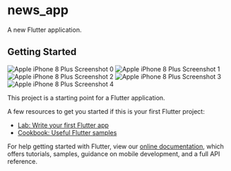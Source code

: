 # news_app

A new Flutter application.

## Getting Started

![Apple iPhone 8 Plus Screenshot 0](https://user-images.githubusercontent.com/54605034/144771972-42a659f3-a11d-4953-8a1f-73ccf5d41825.png)
![Apple iPhone 8 Plus Screenshot 1](https://user-images.githubusercontent.com/54605034/144771998-633ac10e-7ccd-44a9-bab2-170690dbc1e1.png)
![Apple iPhone 8 Plus Screenshot 2](https://user-images.githubusercontent.com/54605034/144772016-d5b3ed27-8249-4f74-9fc4-03b7451cd6dc.png)
![Apple iPhone 8 Plus Screenshot 3](https://user-images.githubusercontent.com/54605034/144772025-e53c2717-c24a-44ea-ba9a-deea919ebe45.png)
![Apple iPhone 8 Plus Screenshot 4](https://user-images.githubusercontent.com/54605034/144772035-063b73bf-1473-4b39-9ce4-cd735efa1eb9.png)


This project is a starting point for a Flutter application.

A few resources to get you started if this is your first Flutter project:

- [Lab: Write your first Flutter app](https://flutter.dev/docs/get-started/codelab)
- [Cookbook: Useful Flutter samples](https://flutter.dev/docs/cookbook)

For help getting started with Flutter, view our
[online documentation](https://flutter.dev/docs), which offers tutorials,
samples, guidance on mobile development, and a full API reference.
